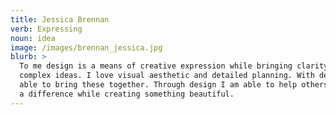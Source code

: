 ```yaml
---
title: Jessica Brennan
verb: Expressing
noun: idea
image: /images/brennan_jessica.jpg
blurb: >
  To me design is a means of creative expression while bringing clarity to
  complex ideas. I love visual aesthetic and detailed planning. With design I am
  able to bring these together. Through design I am able to help others and make
  a difference while creating something beautiful.
---
```


